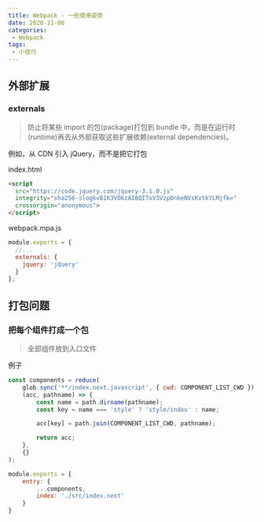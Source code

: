 ```yaml
---
title: Webpack - 一些使用姿势
date: 2020-11-06
categories:
 - Webpack
tags:
 - 小技巧
---
```


## 外部扩展

### externals

> 防止将某些 import 的包(package)打包到 bundle 中，而是在运行时(runtime)再去从外部获取这些扩展依赖(external dependencies)。

例如，从 CDN 引入 jQuery，而不是把它打包

index.html

```html
<script
  src="https://code.jquery.com/jquery-3.1.0.js"
  integrity="sha256-slogkvB1K3VOkzAI8QITxV3VzpOnkeNVsKvtkYLMjfk="
  crossorigin="anonymous">
</script>
```

webpack.mpa.js

```js
module.exports = {
  //...
  externals: {
    jquery: 'jQuery'
  }
};
```

## 打包问题

### 把每个组件打成一个包

> 全部组件放到入口文件

例子

```js
const components = reduce(
    glob.sync('**/index.next.javascript', { cwd: COMPONENT_LIST_CWD }),
    (acc, pathname) => {
        const name = path.dirname(pathname);
        const key = name === 'style' ? 'style/index' : name;

        acc[key] = path.join(COMPONENT_LIST_CWD, pathname);

        return acc;
    },
    {}
);

module.exports = { 
    entry: {
        ...components,
        index: './src/index.next'
    }
}
```
